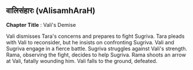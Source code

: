 ## वालिसंहारः (vAlisamhAraH)
**Chapter Title** : Vali's Demise

Vali dismisses Tara's concerns and prepares to fight Sugriva. Tara pleads with Vali to reconsider, but he insists on confronting Sugriva. Vali and Sugriva engage in a fierce battle. Sugriva struggles against Vali's strength. Rama, observing the fight, decides to help Sugriva. Rama shoots an arrow at Vali, fatally wounding him. Vali falls to the ground, defeated.